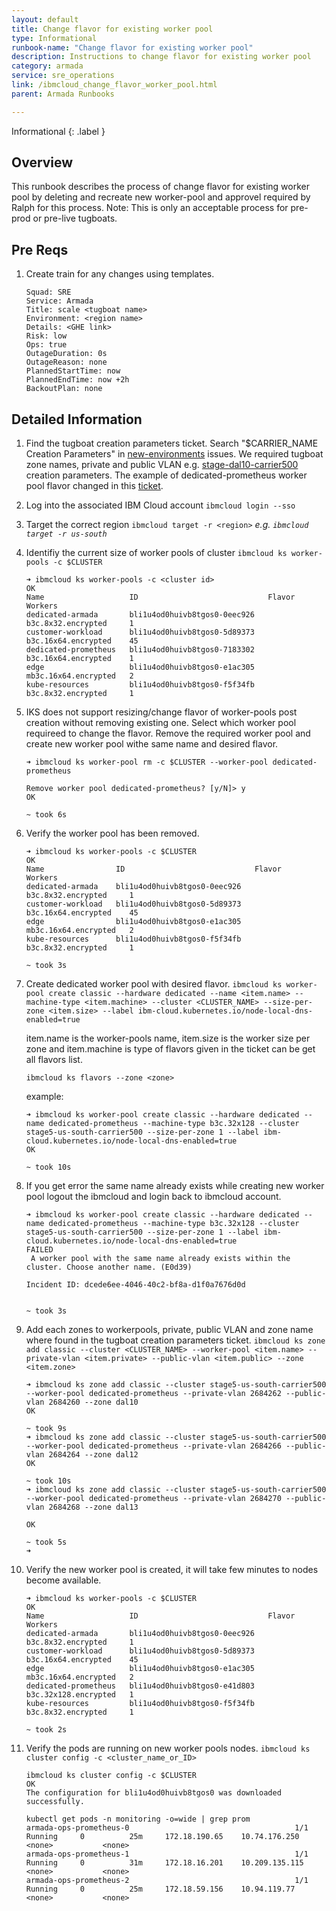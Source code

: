 ```yaml
---
layout: default
title: Change flavor for existing worker pool
type: Informational
runbook-name: "Change flavor for existing worker pool"
description: Instructions to change flavor for existing worker pool
category: armada
service: sre_operations
link: /ibmcloud_change_flavor_worker_pool.html
parent: Armada Runbooks

---
```


Informational
{: .label }

## Overview

This runbook describes the process of change flavor for existing worker pool by deleting and recreate new worker-pool and approvel required by Ralph for this process. Note: This is only an acceptable process for pre-prod or pre-live tugboats.
## Pre Reqs
1.  Create train for any changes using templates.
      ~~~shell
      Squad: SRE
      Service: Armada
      Title: scale <tugboat name>
      Environment: <region name>
      Details: <GHE link>
      Risk: low
      Ops: true
      OutageDuration: 0s
      OutageReason: none
      PlannedStartTime: now
      PlannedEndTime: now +2h
      BackoutPlan: none
      ~~~

## Detailed Information
1. Find the tugboat creation parameters ticket. Search "$CARRIER_NAME Creation Parameters" in  [new-environments](https://github.ibm.com/alchemy-conductors/new-environments/issues/) issues. We required tugboat zone names, private and public VLAN e.g. [stage-dal10-carrier500](https://github.ibm.com/alchemy-conductors/new-environments/issues/111) creation parameters. The example of dedicated-prometheus worker pool flavor changed in this [ticket](https://github.ibm.com/alchemy-conductors/team/issues/17071).

1. Log into the associated IBM Cloud account
`ibmcloud login --sso`

1. Target the correct region
`ibmcloud target -r <region>`
_e.g. `ibmcloud target -r us-south`_

1. Identifiy the current size of worker pools of cluster
`ibmcloud ks worker-pools -c $CLUSTER`

   ~~~shell
   ➜ ibmcloud ks worker-pools -c <cluster id>
   OK
   Name                   ID                             Flavor                 Workers
   dedicated-armada       bli1u4od0huivb8tgos0-0eec926   b3c.8x32.encrypted     1
   customer-workload      bli1u4od0huivb8tgos0-5d89373   b3c.16x64.encrypted    45
   dedicated-prometheus   bli1u4od0huivb8tgos0-7183302   b3c.16x64.encrypted    1
   edge                   bli1u4od0huivb8tgos0-e1ac305   mb3c.16x64.encrypted   2
   kube-resources         bli1u4od0huivb8tgos0-f5f34fb   b3c.8x32.encrypted     1
   ~~~

1. IKS does not support resizing/change flavor of worker-pools post creation without removing existing one. Select which worker pool requireed to change the flavor. Remove the required worker pool and create new worker pool withe same name and desired flavor.
   ~~~shell
   ➜ ibmcloud ks worker-pool rm -c $CLUSTER --worker-pool dedicated-prometheus

   Remove worker pool dedicated-prometheus? [y/N]> y
   OK

   ~ took 6s
   ~~~

1. Verify the worker pool has been removed.
   ~~~shell
   ➜ ibmcloud ks worker-pools -c $CLUSTER
   OK
   Name                ID                             Flavor                 Workers
   dedicated-armada    bli1u4od0huivb8tgos0-0eec926   b3c.8x32.encrypted     1
   customer-workload   bli1u4od0huivb8tgos0-5d89373   b3c.16x64.encrypted    45
   edge                bli1u4od0huivb8tgos0-e1ac305   mb3c.16x64.encrypted   2
   kube-resources      bli1u4od0huivb8tgos0-f5f34fb   b3c.8x32.encrypted     1

   ~ took 3s
   ~~~

1. Create dedicated worker pool with desired flavor.
   `ibmcloud ks worker-pool create classic --hardware dedicated --name <item.name> --machine-type <item.machine> --cluster <CLUSTER_NAME> --size-per-zone <item.size> --label ibm-cloud.kubernetes.io/node-local-dns-enabled=true`

   item.name is the worker-pools name, item.size is the worker size per zone and item.machine is type of flavors given in the ticket can be get all flavors list.
   ~~~shell
   ibmcloud ks flavors --zone <zone>
   ~~~

   example:
   ~~~shell
   ➜ ibmcloud ks worker-pool create classic --hardware dedicated --name dedicated-prometheus --machine-type b3c.32x128 --cluster stage5-us-south-carrier500 --size-per-zone 1 --label ibm-cloud.kubernetes.io/node-local-dns-enabled=true
   OK

   ~ took 10s
   ~~~

1. If you get  error the same name already exists while creating new worker pool logout the ibmcloud and login back to ibmcloud account.
   ~~~shell
   ➜ ibmcloud ks worker-pool create classic --hardware dedicated --name dedicated-prometheus --machine-type b3c.32x128 --cluster stage5-us-south-carrier500 --size-per-zone 1 --label ibm-cloud.kubernetes.io/node-local-dns-enabled=true
   FAILED
    A worker pool with the same name already exists within the cluster. Choose another name. (E0d39)

   Incident ID: dcede6ee-4046-40c2-bf8a-d1f0a7676d0d


   ~ took 3s
   ~~~

1. Add each zones to workerpools, private, public VLAN and zone name where found in the tugboat creation parameters ticket.
`ibmcloud ks zone add classic --cluster <CLUSTER_NAME> --worker-pool <item.name> --private-vlan <item.private> --public-vlan <item.public> --zone <item.zone>`
   ~~~shell
   ➜ ibmcloud ks zone add classic --cluster stage5-us-south-carrier500 --worker-pool dedicated-prometheus --private-vlan 2684262 --public-vlan 2684260 --zone dal10
   OK

   ~ took 9s
   ➜ ibmcloud ks zone add classic --cluster stage5-us-south-carrier500 --worker-pool dedicated-prometheus --private-vlan 2684266 --public-vlan 2684264 --zone dal12
   OK

   ~ took 10s
   ➜ ibmcloud ks zone add classic --cluster stage5-us-south-carrier500 --worker-pool dedicated-prometheus --private-vlan 2684270 --public-vlan 2684268 --zone dal13

   OK

   ~ took 5s
   ➜
      ~~~

1. Verify the new worker pool is created, it will take few minutes to nodes become available.

   ~~~shell
   ➜ ibmcloud ks worker-pools -c $CLUSTER
   OK
   Name                   ID                             Flavor                 Workers
   dedicated-armada       bli1u4od0huivb8tgos0-0eec926   b3c.8x32.encrypted     1
   customer-workload      bli1u4od0huivb8tgos0-5d89373   b3c.16x64.encrypted    45
   edge                   bli1u4od0huivb8tgos0-e1ac305   mb3c.16x64.encrypted   2
   dedicated-prometheus   bli1u4od0huivb8tgos0-e41d803   b3c.32x128.encrypted   1
   kube-resources         bli1u4od0huivb8tgos0-f5f34fb   b3c.8x32.encrypted     1

   ~ took 2s
   ~~~

1. Verify the pods are running on new worker pools nodes.
`ibmcloud ks cluster config -c <cluster_name_or_ID>`
   ~~~shell
   ibmcloud ks cluster config -c $CLUSTER
   OK
   The configuration for bli1u4od0huivb8tgos0 was downloaded successfully.
   ~~~
   ~~~shell
   kubectl get pods -n monitoring -o=wide | grep prom
   armada-ops-prometheus-0                                     1/1     Running     0          25m     172.18.190.65    10.74.176.250    <none>           <none>
   armada-ops-prometheus-1                                     1/1     Running     0          31m     172.18.16.201    10.209.135.115   <none>           <none>
   armada-ops-prometheus-2                                     1/1     Running     0          25m     172.18.59.156    10.94.119.77     <none>           <none>
   ~~~